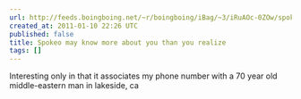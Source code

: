 ```yaml
---
url: http://feeds.boingboing.net/~r/boingboing/iBag/~3/iRuAOc-0ZOw/spokeo-might-know-mo.html
created_at: 2011-01-10 22:26 UTC
published: false
title: Spokeo may know more about you than you realize
tags: []
---
```


Interesting only in that it associates my phone number with a 70 year old middle-eastern man in lakeside, ca

